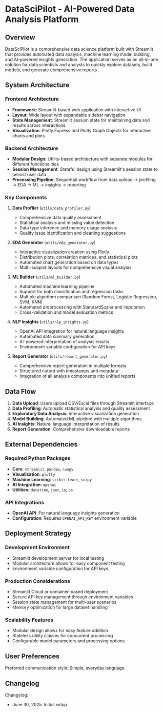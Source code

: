 # DataSciPilot - AI-Powered Data Analysis Platform

## Overview

DataSciPilot is a comprehensive data science platform built with Streamlit that provides automated data analysis, machine learning model building, and AI-powered insights generation. The application serves as an all-in-one solution for data scientists and analysts to quickly explore datasets, build models, and generate comprehensive reports.

## System Architecture

### Frontend Architecture
- **Framework**: Streamlit-based web application with interactive UI
- **Layout**: Wide layout with expandable sidebar navigation
- **State Management**: Streamlit session state for maintaining data and results across interactions
- **Visualization**: Plotly Express and Plotly Graph Objects for interactive charts and plots

### Backend Architecture
- **Modular Design**: Utility-based architecture with separate modules for different functionalities
- **Session Management**: Stateful design using Streamlit's session state to persist user data
- **Processing Pipeline**: Sequential workflow from data upload → profiling → EDA → ML → insights → reporting

### Key Components

1. **Data Profiler** (`utils/data_profiler.py`)
   - Comprehensive data quality assessment
   - Statistical analysis and missing value detection
   - Data type inference and memory usage analysis
   - Quality issue identification and cleaning suggestions

2. **EDA Generator** (`utils/eda_generator.py`)
   - Interactive visualization creation using Plotly
   - Distribution plots, correlation matrices, and statistical plots
   - Automated chart generation based on data types
   - Multi-subplot layouts for comprehensive visual analysis

3. **ML Builder** (`utils/ml_builder.py`)
   - Automated machine learning pipeline
   - Support for both classification and regression tasks
   - Multiple algorithm comparison (Random Forest, Logistic Regression, SVM, KNN)
   - Automated preprocessing with StandardScaler and imputation
   - Cross-validation and model evaluation metrics

4. **NLP Insights** (`utils/nlp_insights.py`)
   - OpenAI API integration for natural language insights
   - Automated data summary generation
   - AI-powered interpretation of analysis results
   - Environment variable configuration for API keys

5. **Report Generator** (`utils/report_generator.py`)
   - Comprehensive report generation in multiple formats
   - Structured output with timestamps and metadata
   - Integration of all analysis components into unified reports

## Data Flow

1. **Data Upload**: Users upload CSV/Excel files through Streamlit interface
2. **Data Profiling**: Automatic statistical analysis and quality assessment
3. **Exploratory Data Analysis**: Interactive visualization generation
4. **Model Building**: Automated ML pipeline with multiple algorithms
5. **AI Insights**: Natural language interpretation of results
6. **Report Generation**: Comprehensive downloadable reports

## External Dependencies

### Required Python Packages
- **Core**: `streamlit`, `pandas`, `numpy`
- **Visualization**: `plotly`
- **Machine Learning**: `scikit-learn`, `scipy`
- **AI Integration**: `openai`
- **Utilities**: `datetime`, `json`, `io`, `os`

### API Integrations
- **OpenAI API**: For natural language insights generation
- **Configuration**: Requires `OPENAI_API_KEY` environment variable

## Deployment Strategy

### Development Environment
- Streamlit development server for local testing
- Modular architecture allows for easy component testing
- Environment variable configuration for API keys

### Production Considerations
- Streamlit Cloud or container-based deployment
- Secure API key management through environment variables
- Session state management for multi-user scenarios
- Memory optimization for large dataset handling

### Scalability Features
- Modular design allows for easy feature addition
- Stateless utility classes for concurrent processing
- Configurable model parameters and processing options

## User Preferences

Preferred communication style: Simple, everyday language.

## Changelog

Changelog:
- June 30, 2025. Initial setup